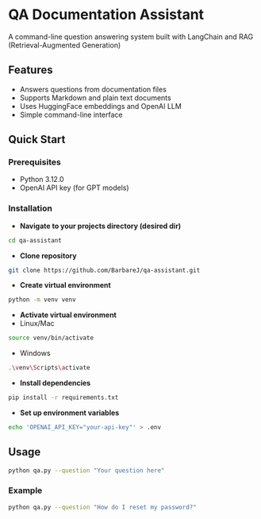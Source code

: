 # QA Documentation Assistant

A command-line question answering system built with LangChain and RAG (Retrieval-Augmented Generation)

## Features
- Answers questions from documentation files
- Supports Markdown and plain text documents
- Uses HuggingFace embeddings and OpenAI LLM
- Simple command-line interface

## Quick Start

### Prerequisites
- Python 3.12.0
- OpenAI API key (for GPT models)

### Installation
- **Navigate to your projects directory (desired dir)**
```bash
cd qa-assistant
``` 
- **Clone repository**
```bash
git clone https://github.com/BarbareJ/qa-assistant.git
```

- **Create virtual environment**
```bash
python -m venv venv
```
- **Activate virtual environment**
- Linux/Mac
```bash
source venv/bin/activate
```
- Windows
```bash
.\venv\Scripts\activate
```

- **Install dependencies**
```bash
pip install -r requirements.txt
```

- **Set up environment variables**
```bash
echo 'OPENAI_API_KEY="your-api-key"' > .env
```

##  Usage
```bash
python qa.py --question "Your question here"
```

### Example
```bash
python qa.py --question "How do I reset my password?"
```
